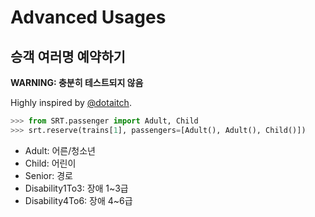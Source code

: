 # Advanced Usages

## 승객 여러명 예약하기

**WARNING: 충분히 테스트되지 않음**

Highly inspired by [@dotaitch](https://github.com/dotaitch).

```python
>>> from SRT.passenger import Adult, Child
>>> srt.reserve(trains[1], passengers=[Adult(), Adult(), Child()])
```

- Adult: 어른/청소년
- Child: 어린이
- Senior: 경로
- Disability1To3: 장애 1~3급
- Disability4To6: 장애 4~6급
